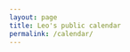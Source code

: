```yaml
---
layout: page
title: Leo's public calendar
permalink: /calendar/
---
```


<!-- Calendly inline widget begin -->
<div class="calendly-inline-widget" data-url="https://calendly.com/ladsantos" style="min-width:320px;height:630px;"></div>
<script type="text/javascript" src="https://assets.calendly.com/assets/external/widget.js" async></script>
<!-- Calendly inline widget end -->